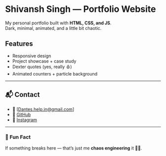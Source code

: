                             

# Shivansh Singh — Portfolio Website  

My personal portfolio built with **HTML, CSS, and JS**.  
Dark, minimal, animated, and a little bit chaotic.  

## Features
- Responsive design  
- Project showcase + case study  
- Dexter quotes (yes, really 🩸)  
- Animated counters + particle background  

---

## 📬 Contact
- 📧 [Dantes.help.in@gmail.com] 
- 🐙 [GitHub](https://github.com/ShivanshhSinghh)  
- 📸 [Instagram](https://www.instagram.com/_.shivansh_.singh)  

---

### 🐒 Fun Fact
If something breaks here — that’s just me **chaos engineering** it 🤷‍♂️.
